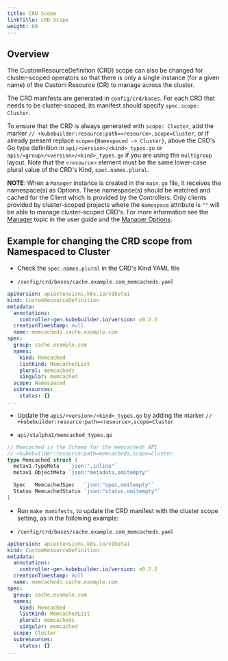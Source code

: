 ```yaml
---
title: CRD Scope
linkTitle: CRD Scope
weight: 60
---
```


## Overview

The CustomResourceDefinition (CRD) scope can also be changed for cluster-scoped operators so that there is only a single 
instance (for a given name) of the Custom Resource (CR) to manage across the cluster.

The CRD manifests are generated in `config/crd/bases`. For each CRD that needs to be cluster-scoped, its manifest 
should specify `spec.scope: Cluster`.

To ensure that the CRD is always generated with `scope: Cluster`, add the marker 
`// +kubebuilder:resource:path=<resource>,scope=Cluster`, or if already present replace `scope={Namespaced -> Cluster}`, 
above the CRD's Go type definition in `api/<version>/<kind>_types.go` or `apis/<group>/<version>/<kind>_types.go` 
if you are using the `multigroup` layout. Note that the `<resource>` 
element must be the same lower-case plural value of the CRD's Kind, `spec.names.plural`.  

**NOTE**: When a `Manager` instance is created in the `main.go` file, it receives the namespace(s) as Options. 
These namespace(s) should be watched and cached for the Client which is provided by the Controllers. Only clients 
provided by cluster-scoped projects where the `Namespace` attribute is `""` will be able to manage cluster-scoped CRD's. 
For more information see the [Manager][manager_user_guide] topic in the user guide and the 
[Manager Options][manager_options].

## Example for changing the CRD scope from Namespaced to Cluster 

- Check the `spec.names.plural` in the  CRD's Kind YAML file

* `/config/crd/bases/cache.example.com_memcacheds.yaml`
```YAML
apiVersion: apiextensions.k8s.io/v1beta1
kind: CustomResourceDefinition
metadata:
  annotations:
    controller-gen.kubebuilder.io/version: v0.2.5
  creationTimestamp: null
  name: memcacheds.cache.example.com
spec:
  group: cache.example.com
  names:
    kind: Memcached
    listKind: MemcachedList
    plural: memcacheds
    singular: memcached
  scope: Namespaced
  subresources:
    status: {}
...   
``` 

- Update the `apis/<version>/<kind>_types.go` by adding the 
marker `// +kubebuilder:resource:path=<resource>,scope=Cluster`

* `api/v1alpha1/memcached_types.go`

```Go
// Memcached is the Schema for the memcacheds API
// +kubebuilder:resource:path=memcacheds,scope=Cluster
type Memcached struct {
  metav1.TypeMeta   `json:",inline"`
  metav1.ObjectMeta `json:"metadata,omitempty"`

  Spec   MemcachedSpec   `json:"spec,omitempty"`
  Status MemcachedStatus `json:"status,omitempty"`
}
``` 
- Run `make manifests`, to update the CRD manifest with the cluster scope setting, as in the following example:
  
* `/config/crd/bases/cache.example.com_memcacheds.yaml`

```YAML
apiVersion: apiextensions.k8s.io/v1beta1
kind: CustomResourceDefinition
metadata:
  annotations:
    controller-gen.kubebuilder.io/version: v0.2.5
  creationTimestamp: null
  name: memcacheds.cache.example.com
spec:
  group: cache.example.com
  names:
    kind: Memcached
    listKind: MemcachedList
    plural: memcacheds
    singular: memcached
  scope: Cluster
  subresources:
    status: {}
...   
``` 
  
[RBAC]: https://kubernetes.io/docs/reference/access-authn-authz/rbac/
[manager_user_guide]:/docs/building-operators/golang/tutorial/#manager
[manager_options]: https://godoc.org/github.com/kubernetes-sigs/controller-runtime/pkg/manager#Options
